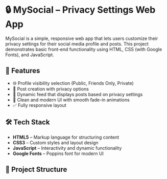 # 🔒 MySocial – Privacy Settings Web App

MySocial is a simple, responsive web app that lets users customize their privacy settings for their social media profile and posts. This project demonstrates basic front-end functionality using HTML, CSS (with Google Fonts), and JavaScript.

## 🚀 Features

- 🌐 Profile visibility selection (Public, Friends Only, Private)
- 📝 Post creation with privacy options
- 📰 Dynamic feed that displays posts based on privacy settings
- 🎨 Clean and modern UI with smooth fade-in animations
- ✅ Fully responsive layout

## 🛠️ Tech Stack

- **HTML5** – Markup language for structuring content
- **CSS3** – Custom styles and layout design
- **JavaScript** – Interactivity and dynamic functionality
- **Google Fonts** – Poppins font for modern UI

## 📂 Project Structure


